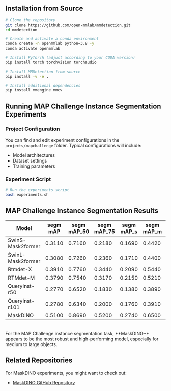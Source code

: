 
## Installation from Source

```bash
# Clone the repository
git clone https://github.com/open-mmlab/mmdetection.git
cd mmdetection

# Create and activate a conda environment
conda create -n openmmlab python=3.8 -y
conda activate openmmlab

# Install PyTorch (adjust according to your CUDA version)
pip install torch torchvision torchaudio

# Install MMDetection from source
pip install -v -e .

# Install additional dependencies
pip install mmengine mmcv
```

## Running MAP Challenge Instance Segmentation Experiments

### Project Configuration
You can find and edit experiment configurations in the `projects/mapchallenge` folder. Typical configurations will include:
- Model architectures
- Dataset settings
- Training parameters

### Experiment Script
```bash
# Run the experiments script
bash experiments.sh
```
## MAP Challenge Instance Segmentation Results

| Model | segm mAP | segm mAP_50 | segm mAP_75 | segm mAP_s | segm mAP_m | segm mAP_l |
|-------|----------|-------------|-------------|------------|------------|------------|
| SwinS-Mask2former | 0.3110 | 0.7160 | 0.2180 | 0.1690 | 0.4420 | 0.0990 |
| SwinL-Mask2former | 0.3080 | 0.7260 | 0.2360 | 0.1710 | 0.4400 | 0.1310 |
| Rtmdet-X | 0.3910 | 0.7760 | 0.3440 | 0.2090 | 0.5440 | 0.2930 |
| RTMdet-M | 0.3790 | 0.7540 | 0.3170 | 0.2150 | 0.5210 | 0.2820 |
| QueryInst-r50 | 0.2770 | 0.6520 | 0.1830 | 0.1380 | 0.3890 | 0.1530 |
| QueryInst-r101 | 0.2780 | 0.6340 | 0.2000 | 0.1760 | 0.3910 | 0.1010 |
| MaskDINO | 0.5100 | 0.8690 | 0.5200 | 0.2740 | 0.6500 | 0.6560 |

<br>
For the MAP Challenge instance segmentation task, **MaskDINO** appears to be the most robust and high-performing model, especially for medium to large objects.

## Related Repositories

For MaskDINO experiments, you might want to check out:
- [MaskDINO GitHub Repository](https://github.com/shift-cv/MaskDINO)

